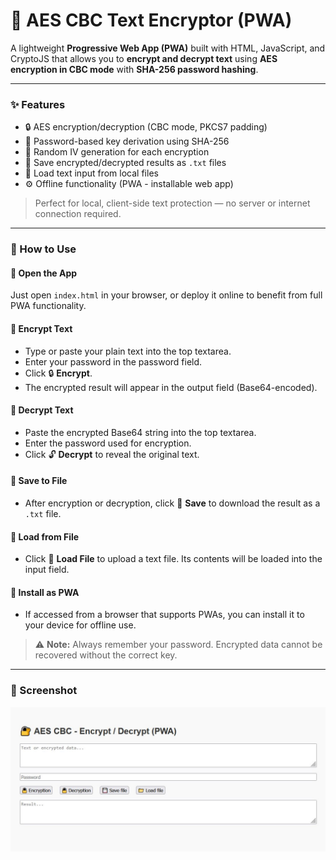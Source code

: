 # 🔐 AES CBC Text Encryptor (PWA)

A lightweight **Progressive Web App (PWA)** built with HTML, JavaScript, and CryptoJS that allows you to **encrypt and decrypt text** using **AES encryption in CBC mode** with **SHA-256 password hashing**.

---

### ✨ Features

- 🔒 AES encryption/decryption (CBC mode, PKCS7 padding)
- 🔑 Password-based key derivation using SHA-256
- 🔁 Random IV generation for each encryption
- 💾 Save encrypted/decrypted results as `.txt` files
- 📁 Load text input from local files
- ⚙️ Offline functionality (PWA - installable web app)

> Perfect for local, client-side text protection — no server or internet connection required.

---

### 🔧 How to Use

#### 🔹 Open the App
Just open `index.html` in your browser, or deploy it online to benefit from full PWA functionality.

#### 🔹 Encrypt Text
- Type or paste your plain text into the top textarea.
- Enter your password in the password field.
- Click 🔒 **Encrypt**.
- The encrypted result will appear in the output field (Base64-encoded).

#### 🔹 Decrypt Text
- Paste the encrypted Base64 string into the top textarea.
- Enter the password used for encryption.
- Click 🔓 **Decrypt** to reveal the original text.

#### 🔹 Save to File
- After encryption or decryption, click 💾 **Save** to download the result as a `.txt` file.

#### 🔹 Load from File
- Click 📁 **Load File** to upload a text file. Its contents will be loaded into the input field.

#### 🔹 Install as PWA
- If accessed from a browser that supports PWAs, you can install it to your device for offline use.

> ⚠️ **Note:** Always remember your password. Encrypted data cannot be recovered without the correct key.

---

### 📸 Screenshot

![App Screenshot](screenshot/screen.jpg)

